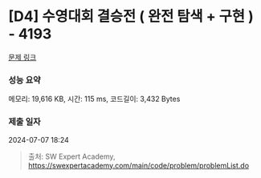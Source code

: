 # [D4] 수영대회 결승전 ( 완전 탐색 + 구현 ) - 4193 

[문제 링크](https://swexpertacademy.com/main/code/problem/problemDetail.do?contestProbId=AWKaG6_6AGQDFARV) 

### 성능 요약

메모리: 19,616 KB, 시간: 115 ms, 코드길이: 3,432 Bytes

### 제출 일자

2024-07-07 18:24



> 출처: SW Expert Academy, https://swexpertacademy.com/main/code/problem/problemList.do